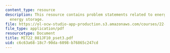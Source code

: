 ```yaml
---
content_type: resource
description: This resource contains problem statements related to energy demand, and
  energy storage.
file: https://ol-ocw-studio-app-production.s3.amazonaws.com/courses/22-081j-introduction-to-sustainable-energy-fall-2010/c6c63a6818c790da6098b76865c247cd_MIT22_081JF10_pset3.pdf
file_type: application/pdf
resourcetype: Document
title: MIT22_081JF10_pset3.pdf
uid: c6c63a68-18c7-90da-6098-b76865c247cd
---
```

